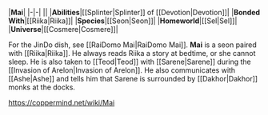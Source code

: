 |**Mai**|
|-|-|
||
|**Abilities**|[[Splinter\|Splinter]] of [[Devotion\|Devotion]]|
|**Bonded With**|[[Riika\|Riika]]|
|**Species**|[[Seon\|Seon]]|
|**Homeworld**|[[Sel\|Sel]]|
|**Universe**|[[Cosmere\|Cosmere]]|

For the JinDo dish, see [[RaiDomo Mai\|RaiDomo Mai]].
**Mai** is a seon paired with [[Riika\|Riika]].
He always reads Riika a story at bedtime, or she cannot sleep. He is also taken to [[Teod\|Teod]] with [[Sarene\|Sarene]] during the [[Invasion of Arelon\|Invasion of Arelon]]. He also communicates with [[Ashe\|Ashe]] and tells him that Sarene is surrounded by [[Dakhor\|Dakhor]] monks at the docks.



https://coppermind.net/wiki/Mai